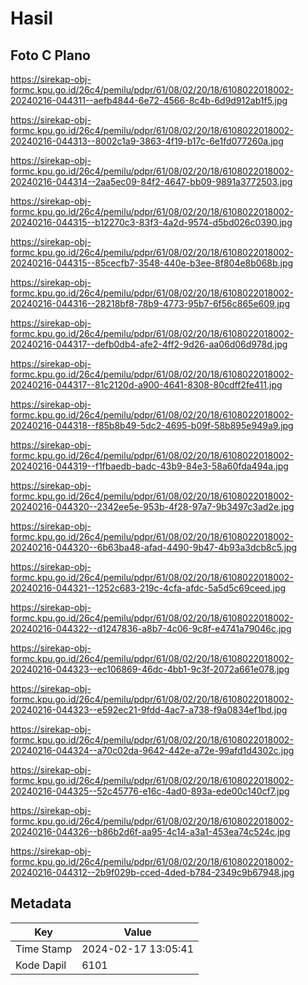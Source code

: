 # Hasil

## Foto C Plano

https://sirekap-obj-formc.kpu.go.id/26c4/pemilu/pdpr/61/08/02/20/18/6108022018002-20240216-044311--aefb4844-6e72-4566-8c4b-6d9d912ab1f5.jpg

https://sirekap-obj-formc.kpu.go.id/26c4/pemilu/pdpr/61/08/02/20/18/6108022018002-20240216-044313--8002c1a9-3863-4f19-b17c-6e1fd077260a.jpg

https://sirekap-obj-formc.kpu.go.id/26c4/pemilu/pdpr/61/08/02/20/18/6108022018002-20240216-044314--2aa5ec09-84f2-4647-bb09-9891a3772503.jpg

https://sirekap-obj-formc.kpu.go.id/26c4/pemilu/pdpr/61/08/02/20/18/6108022018002-20240216-044315--b12270c3-83f3-4a2d-9574-d5bd026c0390.jpg

https://sirekap-obj-formc.kpu.go.id/26c4/pemilu/pdpr/61/08/02/20/18/6108022018002-20240216-044315--85cecfb7-3548-440e-b3ee-8f804e8b068b.jpg

https://sirekap-obj-formc.kpu.go.id/26c4/pemilu/pdpr/61/08/02/20/18/6108022018002-20240216-044316--28218bf8-78b9-4773-95b7-6f56c865e609.jpg

https://sirekap-obj-formc.kpu.go.id/26c4/pemilu/pdpr/61/08/02/20/18/6108022018002-20240216-044317--defb0db4-afe2-4ff2-9d26-aa06d06d978d.jpg

https://sirekap-obj-formc.kpu.go.id/26c4/pemilu/pdpr/61/08/02/20/18/6108022018002-20240216-044317--81c2120d-a900-4641-8308-80cdff2fe411.jpg

https://sirekap-obj-formc.kpu.go.id/26c4/pemilu/pdpr/61/08/02/20/18/6108022018002-20240216-044318--f85b8b49-5dc2-4695-b09f-58b895e949a9.jpg

https://sirekap-obj-formc.kpu.go.id/26c4/pemilu/pdpr/61/08/02/20/18/6108022018002-20240216-044319--f1fbaedb-badc-43b9-84e3-58a60fda494a.jpg

https://sirekap-obj-formc.kpu.go.id/26c4/pemilu/pdpr/61/08/02/20/18/6108022018002-20240216-044320--2342ee5e-953b-4f28-97a7-9b3497c3ad2e.jpg

https://sirekap-obj-formc.kpu.go.id/26c4/pemilu/pdpr/61/08/02/20/18/6108022018002-20240216-044320--6b63ba48-afad-4490-9b47-4b93a3dcb8c5.jpg

https://sirekap-obj-formc.kpu.go.id/26c4/pemilu/pdpr/61/08/02/20/18/6108022018002-20240216-044321--1252c683-219c-4cfa-afdc-5a5d5c69ceed.jpg

https://sirekap-obj-formc.kpu.go.id/26c4/pemilu/pdpr/61/08/02/20/18/6108022018002-20240216-044322--d1247836-a8b7-4c06-9c8f-e4741a79046c.jpg

https://sirekap-obj-formc.kpu.go.id/26c4/pemilu/pdpr/61/08/02/20/18/6108022018002-20240216-044323--ec106869-46dc-4bb1-9c3f-2072a661e078.jpg

https://sirekap-obj-formc.kpu.go.id/26c4/pemilu/pdpr/61/08/02/20/18/6108022018002-20240216-044323--e592ec21-9fdd-4ac7-a738-f9a0834ef1bd.jpg

https://sirekap-obj-formc.kpu.go.id/26c4/pemilu/pdpr/61/08/02/20/18/6108022018002-20240216-044324--a70c02da-9642-442e-a72e-99afd1d4302c.jpg

https://sirekap-obj-formc.kpu.go.id/26c4/pemilu/pdpr/61/08/02/20/18/6108022018002-20240216-044325--52c45776-e16c-4ad0-893a-ede00c140cf7.jpg

https://sirekap-obj-formc.kpu.go.id/26c4/pemilu/pdpr/61/08/02/20/18/6108022018002-20240216-044326--b86b2d6f-aa95-4c14-a3a1-453ea74c524c.jpg

https://sirekap-obj-formc.kpu.go.id/26c4/pemilu/pdpr/61/08/02/20/18/6108022018002-20240216-044312--2b9f029b-cced-4ded-b784-2349c9b67948.jpg


## Metadata

| Key        | Value               |
| ---------- | ------------------- |
| Time Stamp | 2024-02-17 13:05:41 |
| Kode Dapil | 6101                |



